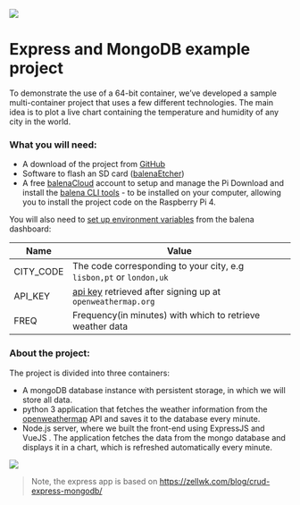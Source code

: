 ![](https://github.com/balena-io-playground/express-mongo-sample/blob/master/assets/title.png?raw=true)

# Express and MongoDB example project

To demonstrate the use of a 64-bit container, we’ve developed a sample multi-container project that uses a few different technologies. The main idea is to plot a live chart containing the temperature and humidity of any city in the world. 

### What you will need:
- A download of the project from [GitHub](https://github.com/balena-io-playground/express-mongo-sample)
- Software to flash an SD card ([balenaEtcher](https://balena.io/etcher))
- A free [balenaCloud](https://balena.io/cloud) account to setup and manage the Pi Download and install the [balena CLI tools](https://github.com/balena-io/balena-cli/blob/master/INSTALL.md) - to be installed on your computer, allowing you to install the project code on the Raspberry Pi 4.

You will also need to [set up environment variables](https://www.balena.io/docs/learn/manage/serv-vars/#environment-and-service-variables) from the balena dashboard:

| Name             | Value  
| -----------------|------------------------------------                                   
| CITY_CODE     | The code corresponding to your city, e.g `lisbon,pt` or `london,uk`                     
| API_KEY | [api key](https://openweathermap.org/appid) retrieved after signing up at `openweathermap.org`|
| FREQ | Frequency(in minutes) with which to retrieve weather data |                                   
                    


### About the project:

The project is divided into three containers:
* A mongoDB database instance with persistent storage, in which we will store all data. 
* python 3 application that fetches the weather information from the [openweathermap](https://openweathermap.org) API and saves it to the database every minute. 
* Node.js server, where we built the front-end using ExpressJS and VueJS . The application fetches the data from the mongo database and displays it in a chart, which is refreshed automatically every minute.

![](https://github.com/balena-io-playground/express-mongo-sample/blob/master/assets/logo.png?raw=true)

> Note, the express app is based on https://zellwk.com/blog/crud-express-mongodb/
